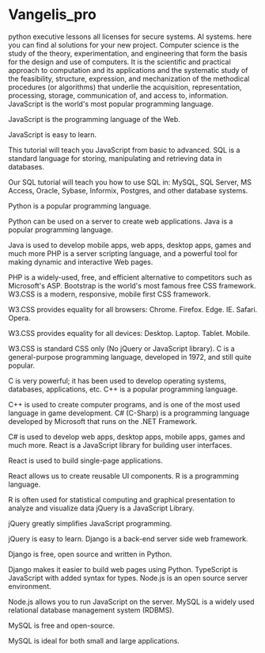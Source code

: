 # Vangelis_pro
python executive lessons
all licenses for secure systems.
AI systems.
here you can find al solutions for your new project. 
Computer science is the study of the theory, experimentation, and engineering that form the basis for the design and use of computers. It is the scientific and practical approach to computation and its applications and the systematic study of the feasibility, structure, expression, and mechanization of the methodical procedures (or algorithms) that underlie the acquisition, representation, processing, storage, communication of, and access to, information.
JavaScript is the world's most popular programming language.

JavaScript is the programming language of the Web.

JavaScript is easy to learn.

This tutorial will teach you JavaScript from basic to advanced.
SQL is a standard language for storing, manipulating and retrieving data in databases.

Our SQL tutorial will teach you how to use SQL in: MySQL, SQL Server, MS Access, Oracle, Sybase, Informix, Postgres, and other database systems.

Python is a popular programming language.

Python can be used on a server to create web applications.
Java is a popular programming language.

Java is used to develop mobile apps, web apps, desktop apps, games and much more
PHP is a server scripting language, and a powerful tool for making dynamic and interactive Web pages.

PHP is a widely-used, free, and efficient alternative to competitors such as Microsoft's ASP.
Bootstrap is the world's most famous free CSS framework.
W3.CSS is a modern, responsive, mobile first CSS framework.

W3.CSS provides equality for all browsers: Chrome. Firefox. Edge. IE. Safari. Opera.

W3.CSS provides equality for all devices: Desktop. Laptop. Tablet. Mobile.

W3.CSS is standard CSS only (No jQuery or JavaScript library).
C is a general-purpose programming language, developed in 1972, and still quite popular.

C is very powerful; it has been used to develop operating systems, databases, applications, etc.
C++ is a popular programming language.

C++ is used to create computer programs, and is one of the most used language in game development.
C# (C-Sharp) is a programming language developed by Microsoft that runs on the .NET Framework.

C# is used to develop web apps, desktop apps, mobile apps, games and much more.
React is a JavaScript library for building user interfaces.

React is used to build single-page applications.

React allows us to create reusable UI components.
R is a programming language.

R is often used for statistical computing and graphical presentation to analyze and visualize data
jQuery is a JavaScript Library.

jQuery greatly simplifies JavaScript programming.

jQuery is easy to learn.
Django is a back-end server side web framework.

Django is free, open source and written in Python.

Django makes it easier to build web pages using Python.
TypeScript is JavaScript with added syntax for types.
Node.js is an open source server environment.

Node.js allows you to run JavaScript on the server.
MySQL is a widely used relational database management system (RDBMS).

MySQL is free and open-source.

MySQL is ideal for both small and large applications.

